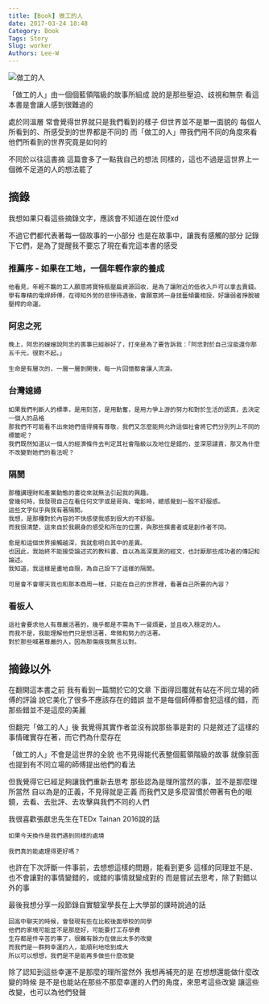 ```yaml
---
title: [Book] 做工的人
date: 2017-03-24 18:48
Category: Book
Tags: Story
Slug: worker
Authors: Lee-W
---
```


![做工的人](http://i.imgur.com/SlWTvkOm.jpg)

「做工的人」由一個個藍領階級的故事所組成
說的是那些壓迫、歧視和無奈
看這本書是會讓人感到很難過的

<!--more-->

處於同溫層
常會覺得世界就只是我們看到的樣子
但世界並不是單一面貌的
每個人所看到的、所感受到的世界都是不同的
而「做工的人」帶我們用不同的角度來看他們所看到的世界究竟是如何的

不同於以往這書摘
這篇會多了一點我自己的想法
同樣的，這也不過是這世界上一個微不足道的人的想法罷了

## 摘錄
我想如果只看這些摘錄文字，應該會不知道在說什麼xd

不過它們都代表著每一個故事的一小部分
也是在故事中，讓我有感觸的部分
記錄下它們，是為了提醒我不要忘了現在看完這本書的感受

### 推薦序 - 如果在工地，一個年輕作家的養成
```
他看見，年輕不羈的工人願意將寶特瓶壓扁資源回收，是為了讓附近的低收入戶可以拿去賣錢。
學有專精的電焊師傅，在得知外勞的悲慘待遇後，會願意將一身技藝傾囊相授，好讓弱者掙脫被壓榨的命運。
```

### 阿忠之死
```
晚上，阿忠的嫂嫂說阿忠的喪事已經辦好了，打來是為了要告訴我：「阿忠對於自己沒能還你那五千元，很對不起。」

生命是有層次的，一層一層剝開後，每一片回憶都會讓人流淚。
```

### 台灣媳婦
```
如果我們判斷人的標準，是用刻苦，是用勤奮，是用力爭上游的努力和對於生活的認真，去決定一個人的品格
那我們不可能看不出來她們值得擁有尊敬，我們又怎麼能夠允許這個社會將它們分別列上不同的標籤呢？
我們既然知道以一個人的經濟條件去判定其社會階級以及地位是錯的，並深惡譴責，那又為什麼不改變對她們的看法呢？
```

### 隔閡
```
那種講理財和產業動態的書從來就無法引起我的興趣。
曾幾何時，我發現自己在看任何文字或是哥與、電影時，總感覺到一股不舒服感。
這些文字似乎與我有著隔閡。
我想，是那種對於內容的不快感使我感到很大的不舒服。
而我很清楚，這來自於我親身的感受和所在的位置，與那些撰書者或是創作者不同。

愈是和這個世界接觸越深，我就愈明白其中的差異。
也因此，我始終不能接受論述式的教科書、自以為高深莫測的經文，也討厭那些成功者的傳記和論述。
我知道，我這樣是畫地自限，為自己設下了這樣的隔閡。

可是會不會哪天我也和那本商周一樣，只能在自己的世界裡，看著自己所要的內容？
```

### 看板人
```
這社會要求他人有尊嚴活著的，幾乎都是不需為下一餐煩憂，並且收入穩定的人。
而我不是，我能理解他們只是想活著，卑微和努力的活著。
對於那些喊著尊嚴的人，因為那傷痕我無言以對。
```

## 摘錄以外
在翻開這本書之前
我有看到一篇關於它的文章
下面得回覆就有站在不同立場的師傅的評論
說它美化了很多不應該存在的錯誤
並不是每個師傅都會犯這樣的錯，而那些錯並不是這麼的美麗

但翻完「做工的人」後
我覺得其實作者並沒有說那些事是對的
只是敘述了這樣的事情確實存在著，而它們為什麼存在

「做工的人」不會是這世界的全貌
也不見得能代表整個藍領階級的故事
就像前面也提到有不同立場的師傅提出他們的看法

但我覺得它已經足夠讓我們重新去思考
那些認為是理所當然的事，並不是那麼理所當然
自以為是的正義，不見得就是正義
而我們又是多麼習慣於帶著有色的眼鏡，去看、去批評、去攻擊與我們不同的人們

我很喜歡張獻忠先生在TEDx Tainan 2016說的話

```
如果今天換作是我們遇到同樣的處境

我們真的能處理得更好嗎？
```
也許在下次評斷一件事前，去想想這樣的問題，能看到更多
這樣的同理並不是、也不會讓對的事情變錯的，或錯的事情就變成對的
而是嘗試去思考，除了對錯以外的事

最後我想分享一段節錄自實驗室學長在上大學部的課時說過的話

```
回高中聊天的時候，會發現有些在比較後面學校的同學
他們的家境可能並不是那麼好，可能要打工存學費
生存都是件辛苦的事了，很難有餘力在做出太多的改變
而我們是一群夠幸運的人，能順利地唸到成大
所以可以想想，我們是不是能再多做些什麼改變
```

除了認知到這些幸運不是那麼的理所當然外
我想再補充的是
在想想還能做什麼改變的時候
是不是也能站在那些不那麼幸運的人們的角度，來思考這些改變
讓這些改變，也可以為他們發聲